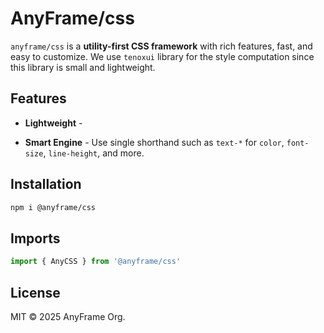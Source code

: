 # AnyFrame/css

`anyframe/css` is a **utility-first CSS framework** with rich features, fast, and easy to customize. We use `tenoxui` library for the style computation since this library is small and lightweight.

## Features

- **Lightweight** -

- **Smart Engine** - Use single shorthand such as `text-*` for `color`, `font-size`, `line-height`, and more.

## Installation

```bash
npm i @anyframe/css
```

## Imports

```javascript
import { AnyCSS } from '@anyframe/css'
```

## License

MIT © 2025 AnyFrame Org.
